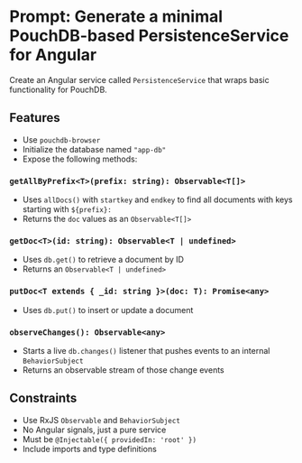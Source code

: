 # Prompt: Generate a minimal PouchDB-based PersistenceService for Angular

Create an Angular service called `PersistenceService` that wraps basic functionality for PouchDB.

## Features

- Use `pouchdb-browser`
- Initialize the database named `"app-db"`
- Expose the following methods:

### `getAllByPrefix<T>(prefix: string): Observable<T[]>`
- Uses `allDocs()` with `startkey` and `endkey` to find all documents with keys starting with `${prefix}:`
- Returns the `doc` values as an `Observable<T[]>`

### `getDoc<T>(id: string): Observable<T | undefined>`
- Uses `db.get()` to retrieve a document by ID
- Returns an `Observable<T | undefined>`

### `putDoc<T extends { _id: string }>(doc: T): Promise<any>`
- Uses `db.put()` to insert or update a document

### `observeChanges(): Observable<any>`
- Starts a live `db.changes()` listener that pushes events to an internal `BehaviorSubject`
- Returns an observable stream of those change events

## Constraints

- Use RxJS `Observable` and `BehaviorSubject`
- No Angular signals, just a pure service
- Must be `@Injectable({ providedIn: 'root' })`
- Include imports and type definitions
